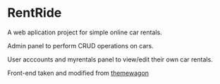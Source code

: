 # RentRide
A web aplication project for simple online car rentals.

Admin panel to perform CRUD operations on cars.

User acccounts and myrentals panel to view/edit their own car rentals.

Front-end taken and modified from [themewagon](https://themewagon.com/themes/free-bootstrap-4-html5-car-rental-website-template-carbook/)
